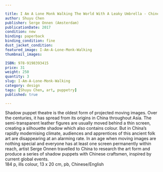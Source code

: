 ```yaml
---

title: I Am A Lone Monk Walking The World With A Leaky Umbrella - Chinese shadow puppets 2012-2017
author: Shuyu Chen
publisher: Serge Onnen (Amsterdam)
publicationDate: 2017
condition: new
binding: paperback
binding_condition: fine
dust_jacket_condition:
featured_image: I-Am-A-Lone-Monk-Walking
thumbnail_images:

ISBN: 978-9198393415
price: 31
weight: 250
quantity: 3
slug: I-Am-A-Lone-Monk-Walking
category: design
tags: [Shuyu Chen, art, puppetry]
published: true

---
```



Shadow puppet theatre is the oldest form of projected moving images. Over the centuries, it has spread from its origins in China throughout Asia. The semi-transparent leather figures are usually moved behind a thin screen, creating a silhouette shadow which also contains colour. But in China’s rapidly modernising climate, audiences and apprentices of this ancient folk art are disappearing at an alarming rate. In an age when moving images are nothing special and everyone has at least one screen permanently within reach, artist Serge Onnen travelled to China to research the art form and produce a series of shadow puppets with Chinese craftsmen, inspired by current global events.
<br>
184 p, ills colour, 13 x 20 cm, pb, Chinese/English
